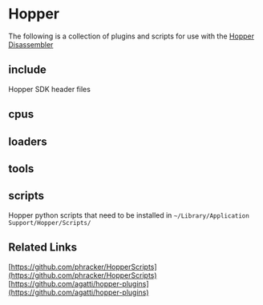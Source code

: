 # Hopper

The following is a collection of plugins and scripts for use with the [Hopper Disassembler](https://www.hopperapp.com/)

## include

Hopper SDK header files

## cpus

## loaders

## tools

## scripts

Hopper python scripts that need to be installed in `~/Library/Application Support/Hopper/Scripts/`

## Related Links

[https://github.com/phracker/HopperScripts](https://github.com/phracker/HopperScripts)  
[https://github.com/agatti/hopper-plugins](https://github.com/agatti/hopper-plugins)
